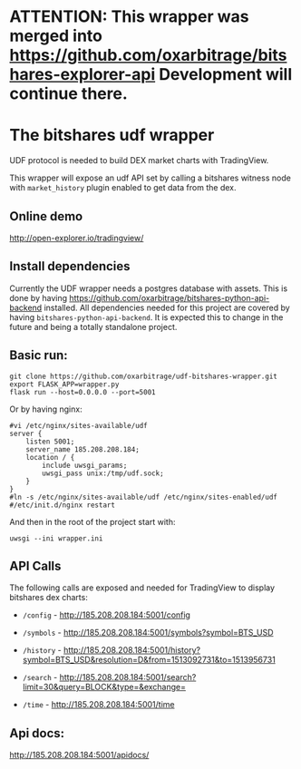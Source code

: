 # ATTENTION: This wrapper was merged into https://github.com/oxarbitrage/bitshares-explorer-api Development will continue there.


# The bitshares udf wrapper

UDF protocol is needed to build DEX market charts with TradingView.

This wrapper will expose an udf API set by calling a bitshares witness node with `market_history` plugin enabled to get data from the dex.

## Online demo

http://open-explorer.io/tradingview/

## Install dependencies

Currently the UDF wrapper needs a postgres database with assets. This is done by having https://github.com/oxarbitrage/bitshares-python-api-backend installed.
All dependencies needed for this project are covered by having `bitshares-python-api-backend`. It is expected this to change in the future and being a totally standalone project.

## Basic run:

```
git clone https://github.com/oxarbitrage/udf-bitshares-wrapper.git
export FLASK_APP=wrapper.py
flask run --host=0.0.0.0 --port=5001
```

Or by having nginx:

```
#vi /etc/nginx/sites-available/udf
server {
    listen 5001;
    server_name 185.208.208.184;
    location / {
        include uwsgi_params;
        uwsgi_pass unix:/tmp/udf.sock;
    }
}
#ln -s /etc/nginx/sites-available/udf /etc/nginx/sites-enabled/udf
#/etc/init.d/nginx restart
```

And then in the root of the project start with:

`uwsgi --ini wrapper.ini`

## API Calls

The following calls are exposed and needed for TradingView to display bitshares dex charts:

- `/config` -  http://185.208.208.184:5001/config

- `/symbols` - http://185.208.208.184:5001/symbols?symbol=BTS_USD

- `/history` - http://185.208.208.184:5001/history?symbol=BTS_USD&resolution=D&from=1513092731&to=1513956731

- `/search` - http://185.208.208.184:5001/search?limit=30&query=BLOCK&type=&exchange=

- `/time` - http://185.208.208.184:5001/time

## Api docs:

http://185.208.208.184:5001/apidocs/
